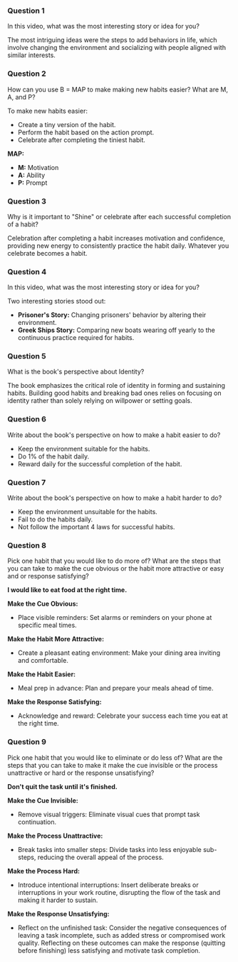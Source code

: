 ### Question 1
In this video, what was the most interesting story or idea for you?

The most intriguing ideas were the steps to add behaviors in life, which involve changing the environment and socializing with people aligned with similar interests.

### Question 2
How can you use B = MAP to make making new habits easier? What are M, A, and P?

To make new habits easier:
- Create a tiny version of the habit.
- Perform the habit based on the action prompt.
- Celebrate after completing the tiniest habit.

**MAP:**
- **M:** Motivation
- **A:** Ability
- **P:** Prompt

### Question 3
Why is it important to "Shine" or celebrate after each successful completion of a habit?

Celebration after completing a habit increases motivation and confidence, providing new energy to consistently practice the habit daily. Whatever you celebrate becomes a habit.

### Question 4
In this video, what was the most interesting story or idea for you?

Two interesting stories stood out:
- **Prisoner's Story:** Changing prisoners' behavior by altering their environment.
- **Greek Ships Story:** Comparing new boats wearing off yearly to the continuous practice required for habits.

### Question 5
What is the book's perspective about Identity?

The book emphasizes the critical role of identity in forming and sustaining habits. Building good habits and breaking bad ones relies on focusing on identity rather than solely relying on willpower or setting goals.

### Question 6
Write about the book's perspective on how to make a habit easier to do?

- Keep the environment suitable for the habits.
- Do 1% of the habit daily.
- Reward daily for the successful completion of the habit.

### Question 7
Write about the book's perspective on how to make a habit harder to do?

- Keep the environment unsuitable for the habits.
- Fail to do the habits daily.
- Not follow the important 4 laws for successful habits.

### Question 8
Pick one habit that you would like to do more of? What are the steps that you can take to make the cue obvious or the habit more attractive or easy and or response satisfying?

**I would like to eat food at the right time.**

**Make the Cue Obvious:**
- Place visible reminders: Set alarms or reminders on your phone at specific meal times.

**Make the Habit More Attractive:**
- Create a pleasant eating environment: Make your dining area inviting and comfortable.

**Make the Habit Easier:**
- Meal prep in advance: Plan and prepare your meals ahead of time.

**Make the Response Satisfying:**
- Acknowledge and reward: Celebrate your success each time you eat at the right time.

### Question 9
Pick one habit that you would like to eliminate or do less of? What are the steps that you can take to make it make the cue invisible or the process unattractive or hard or the response unsatisfying?

**Don't quit the task until it's finished.**

**Make the Cue Invisible:**
- Remove visual triggers: Eliminate visual cues that prompt task continuation.

**Make the Process Unattractive:**
- Break tasks into smaller steps: Divide tasks into less enjoyable sub-steps, reducing the overall appeal of the process.

**Make the Process Hard:**
- Introduce intentional interruptions: Insert deliberate breaks or interruptions in your work routine, disrupting the flow of the task and making it harder to sustain.

**Make the Response Unsatisfying:**
- Reflect on the unfinished task: Consider the negative consequences of leaving a task incomplete, such as added stress or compromised work quality. Reflecting on these outcomes can make the response (quitting before finishing) less satisfying and motivate task completion.

